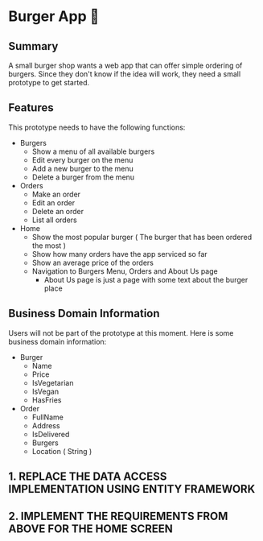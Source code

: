 # Burger App 🍔

## Summary

A small burger shop wants a web app that can offer simple ordering of burgers. Since they don't know if the idea will work, they need a small prototype to get started.

## Features

This prototype needs to have the following functions:

* Burgers
  * Show a menu of all available burgers
  * Edit every burger on the menu
  * Add a new burger to the menu
  * Delete a burger from the menu
* Orders
  * Make an order
  * Edit an order
  * Delete an order
  * List all orders
* Home
  * Show the most popular burger ( The burger that has been ordered the most )
  * Show how many orders have the app serviced so far
  * Show an average price of the orders
  * Navigation to Burgers Menu, Orders and About Us page
    * About Us page is just a page with some text about the burger place

## Business Domain Information

Users will not be part of the prototype at this moment. Here is some business domain information:

* Burger
  * Name
  * Price
  * IsVegetarian
  * IsVegan
  * HasFries
* Order
  * FullName
  * Address
  * IsDelivered
  * Burgers
  * Location ( String )

## 1. REPLACE THE DATA ACCESS IMPLEMENTATION USING ENTITY FRAMEWORK
## 2. IMPLEMENT THE REQUIREMENTS FROM ABOVE FOR THE HOME SCREEN